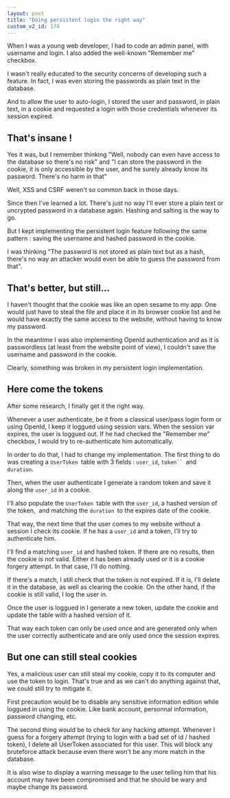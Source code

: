```yaml
---
layout: post
title: "Doing persistent login the right way"
custom_v2_id: 174
---
```


When I was a young web developer, I had to code an admin panel, with username
and login. I also added the well-known "Remember me" checkbox.

I wasn't really educated to the security concerns of developing such a
feature. In fact, I was even storing the passwords as plain text in the
database.

And to allow the user to auto-login, I stored the user and password, in plain
text, in a cookie and requested a login with those credentials whenever its
session expired.

## That's insane !

Yes it was, but I remember thinking "Well, nobody can even have access to the
database so there's no risk" and "I can store the password in the cookie, it
is only accessible by the user, and he surely already know its password.
There's no harm in that"

Well, XSS and CSRF weren't so common back in those days.

Since then I've learned a lot. There's just no way I'll ever store a plain
text or uncrypted password in a database again. Hashing and salting is the way
to go.

But I kept implementing the persistent login feature following the same
pattern : saving the username and hashed password in the cookie.

I was thinking "The password is not stored as plain text but as a hash,
there's no way an attacker would even be able to guess the password from
that".

## That's better, but still...

I haven't thought that the cookie was like an open sesame to my app. One would
just have to steal the file and place it in its browser cookie list and he
would have exactly the same access to the website, without having to know my
password.

In the meantime I was also implementing OpenId authentication and as it is
passwordless (at least from the website point of view), I couldn't save the
username and password in the cookie.

Clearly, something was broken in my persistent login implementation.

## Here come the tokens

After some research, I finally get it the right way.

Whenever a user authenticate, be it from a classical user/pass login form or
using OpenId, I keep it loggued using session vars. When the session var
expires, the user is loggued out. If he had checked the "Remember me"
checkbox, I would try to re-authenticate him automatically.

In order to do that, I had to change my implementation. The first thing to do
was creating a `UserToken `table with 3 fields : `user_id`, `token`` `and
`duration`.

Then, when the user authenticate I generate a random token and save it along
the `user_id` in a cookie.

I'll also populate the `UserToken `table with the `user_id`, a hashed version
of the token,  and matching the `duration `to the expires date of the cookie.

That way, the next time that the user comes to my website without a session I
check its cookie. If he has a `user_id` and a token, I'll try to authenticate
him.

I'll find a matching `user_id` and hashed token. If there are no results, then
the cookie is not valid. Either it has been already used or it is a cookie
forgery attempt. In that case, I'll do nothing.

If there's a match, I still check that the token is not expired. If it is,
I'll delete it in the database, as well as clearing the cookie. On the other
hand, if the cookie is still valid, I log the user in.

Once the user is loggued in I generate a new token, update the cookie and
update the table with a hashed version of it.

That way each token can only be used once and are generated only when the user
correctly authenticate and are only used once the session expires.

## But one can still steal cookies

Yes, a malicious user can still steal my cookie, copy it to its computer and
use the token to login. That's true and as we can't do anything against that,
we could still try to mitigate it.

First precaution would be to disable any sensitive information edition while
loggued in using the cookie. Like bank account, personnal information,
password changing, etc.

The second thing would be to check for any hacking attempt. Whenever I guess
for a forgery attempt (trying to login with a bad set of id / hashed token), I
delete all UserToken associated for this user. This will block any bruteforce
attack because even there won't be any more match in the database.

It is also wise to display a warning message to the user telling him that his
account may have been compromised and that he should be wary and maybe change
its password.

